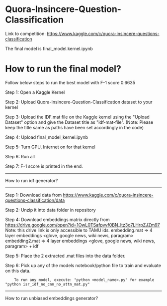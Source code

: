 # Quora-Insincere-Question-Classification
Link to competition: https://www.kaggle.com/c/quora-insincere-questions-classification

The final model is final_model.kernel.ipynb

# How to run the final model?
Follow below steps to run the best model with F-1 score 0.6635

Step 1: Open a Kaggle Kernel

Step 2: Upload Quora-Insincere-Question-Classification dataset to your kernel

Step 3: Upload the IDF.mat file on the Kaggle kernel using the "Upload Dataset" option and give the Dataset title as "idf-mat-file". (Note: Please keep the title same as paths have been set accordingly in the code) 

Step 4: Upload final_model_kernel.ipynb

Step 5: Turn GPU, Internet on for that kernel

Step 6: Run all

Step 7: F-1 score is printed in the end.

------------------------------------------------------------------------------------------------------------------------------------------
How to run idf generator?





----------------------------------------------------------------------------------------------------------------------------------------



Step 1: Download data from https://www.kaggle.com/c/quora-insincere-questions-classification/data

Step 2: Unzip it into data folder in repository

Step 4: Download embeddings matrix directly from https://drive.google.com/open?id=1OwL0TSafpvvf0BN_ltz3o7LHrpZJZm97 
        <to reduce computation time>
Note: this drive link is only accessible to TAMU ids.
        embedding.mat => 4 layer embeddings <glove, google news, wiki news, paragram>
        embedding2.mat => 4 layer embeddings <glove, google news, wiki news, paragram> + idf

Step 5: Place the 2 extracted .mat files into the data folder.

Step 6: Pick up any of the models notebook/python file to train and evaluate on this data.
        
        To run any model, execute: "python <model_name>.py" for example "python isr_idf_no_cnn_no_attn_mat.py"
----------------------------------------------------------------------------------------------------------------------------------------














How to run unbiased embeddings generator?
